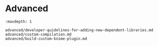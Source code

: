 Advanced
========
```{toctree}
:maxdepth: 1

advanced/developer-guidelines-for-adding-new-dependent-libraries.md
advanced/custom-compilation.md
advanced/build-custom-knime-plugin.md
```
